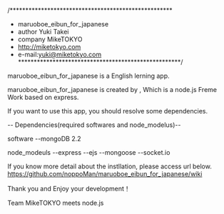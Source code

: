 /****************************************************
* maruoboe_eibun_for_japanese
* author Yuki Takei 
* company MikeTOKYO
* http://miketokyo.com
* e-mail:yuki@miketokyo.com
****************************************************/

maruoboe_eibun_for_japanese is a English lerning app.


maruoboe_eibun_for_japanese is created by <MikeTOKYO meets node.js>
, Which is a node.js Freme Work based on express.


If you want to use this app, you should resolve some dependencies.

-- Dependencies(required softwares and node_modelus)--

software
--mongoDB 2.2

node_modeuls
--express
--ejs
--mongoose
--socket.io


If you know more detail about the instllation, please access url below.
https://github.com/noppoMan/maruoboe_eibun_for_japanese/wiki


Thank you and Enjoy your development！

Team MikeTOKYO meets node.js
